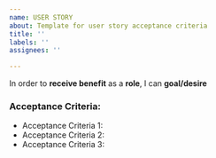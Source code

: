 ```yaml
---
name: USER STORY
about: Template for user story acceptance criteria
title: ''
labels: ''
assignees: ''

---
```


In order to **receive benefit** as a **role**, I can **goal/desire**

### Acceptance Criteria:

- Acceptance Criteria 1:
- Acceptance Criteria 2:
- Acceptance Criteria 3:
